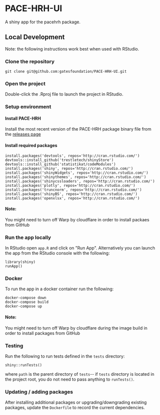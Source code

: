# PACE-HRH-UI

A shiny app for the pacehrh package. 

## Local Development 
Note: the following instructions work best when used with RStudio. 
### Clone the repository 

```
git clone git@github.com:gatesfoundation/PACE-HRH-UI.git
```
### Open the project 
Double-click the .Rproj file to launch the project in RStudio. 

### Setup environment 

#### Install PACE-HRH
Install the most recent version of the PACE-HRH package binary file from the [releases page](https://github.com/InstituteforDiseaseModeling/PACE-HRH/releases)

#### Install required packages
```
install.packages('devtools', repos='http://cran.rstudio.com/')
devtools::install_github('trestletech/shinyStore')
devtools::install_github('statistikat/codeModules')
install.packages('shiny', repos='http://cran.rstudio.com/')
install.packages('shinyWidgets', repos='http://cran.rstudio.com/')
install.packages('shinythemes', repos='http://cran.rstudio.com/')
install.packages('shinycssloaders', repos='http://cran.rstudio.com/')
install.packages('plotly', repos='http://cran.rstudio.com/')
install.packages('truncnorm', repos='http://cran.rstudio.com/')
install.packages('shinyBS', repos='http://cran.rstudio.com/')
install.packages('openxlsx', repos='http://cran.rstudio.com/')
```

#### Note:
You might need to turn off Warp by cloudflare in order to install packaes from GitHub

### Run the app locally 
In RStudio open `app.R` and click on "Run App". Alternatively you can launch the app from the RStudio console with the following: 
```
library(shiny)
runApp()
```

### Docker
To run the app in a docker container run the following: 
```
docker-compose down
docker-compose build
docker-compose up
```

#### Note:
You might need to turn off Warp by cloudflare during the image build in order to install packages from GitHub

### Testing
Run the following to run tests defined in the `tests` directory: 
```
shiny::runTests()
```
where `path` is the parent directory of `tests`-- if `tests` directory 
is located in the project root, you do not need to pass anything to 
`runTests()`. 

### Updating / adding packages

After installing additional packages or upgrading/downgrading existing packages, update the `Dockerfile` to record the current dependencies. 
